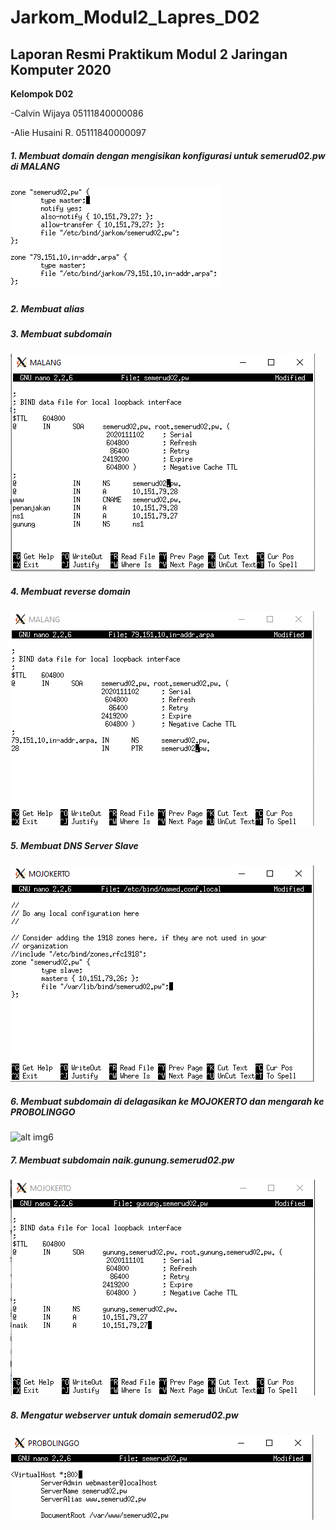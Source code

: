 # Jarkom_Modul2_Lapres_D02
## Laporan Resmi Praktikum Modul 2 Jaringan Komputer 2020
**Kelompok D02**

-Calvin Wijaya 05111840000086

-Alie Husaini R. 05111840000097

##### 1. Membuat domain dengan mengisikan konfigurasi untuk semerud02.pw di MALANG
![alt img1](image/1.png)

##### 2. Membuat alias
##### 3. Membuat subdomain
![alt img2](image/2.PNG)

##### 4. Membuat reverse domain
![alt img4](image/4.PNG)

##### 5. Membuat DNS Server Slave
![alt img5](image/5.PNG)

##### 6. Membuat subdomain di delagasikan ke MOJOKERTO dan mengarah ke PROBOLINGGO
![alt img6](image/6.PNG)

##### 7. Membuat subdomain naik.gunung.semerud02.pw
![alt img7](image/7.PNG)

##### 8. Mengatur webserver untuk domain semerud02.pw
![alt img8](image/8.png)

